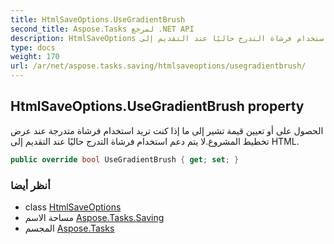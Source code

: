```yaml
---
title: HtmlSaveOptions.UseGradientBrush
second_title: Aspose.Tasks لمرجع .NET API
description: HtmlSaveOptions ملكية. الحصول على أو تعيين قيمة تشير إلى ما إذا كنت تريد استخدام فرشاة متدرجة عند عرض تخطيط المشروع.لا يتم دعم استخدام فرشاة التدرج حاليًا عند التقديم إلى HTML.
type: docs
weight: 170
url: /ar/net/aspose.tasks.saving/htmlsaveoptions/usegradientbrush/
---
```

## HtmlSaveOptions.UseGradientBrush property

الحصول على أو تعيين قيمة تشير إلى ما إذا كنت تريد استخدام فرشاة متدرجة عند عرض تخطيط المشروع.لا يتم دعم استخدام فرشاة التدرج حاليًا عند التقديم إلى HTML.

```csharp
public override bool UseGradientBrush { get; set; }
```

### أنظر أيضا

* class [HtmlSaveOptions](../)
* مساحة الاسم [Aspose.Tasks.Saving](../../htmlsaveoptions/)
* المجسم [Aspose.Tasks](../../../)


